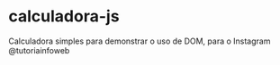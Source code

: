 # calculadora-js
Calculadora simples para demonstrar o uso de DOM, para o Instagram @tutoriainfoweb
